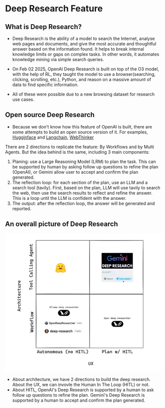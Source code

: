 # Deep Research Feature

## What is Deep Research? 
- Deep Research is the ability of a model to search the Internet, analyse web pages and documents, and give the most accurate and thoughtful answer based on the information found. It helps to break internal knowledge limits or gaps on complex tasks. In other words, it automates knowledge mining via simple search queries. 

- On Feb 02 2025, OpenAI Deep Research is built on top of the O3 model, with the help of RL, they taught the model to use a browser(searching, clicking, scrolling, etc.), Python, and reason on a massive amount of data to find specific information.

- All of these were possible due to a new browsing dataset for research use cases.

## Open source Deep Research 
- Because we don't know how this feature of OpenAI is built, there are some attempts to build an open source version of it. For examples, [Hugginface](https://huggingface.co/blog/open-deep-research) and [Langchain](https://github.com/langchain-ai/open_deep_research/tree/main?tab=readme-ov-file), [WebThinker](https://github.com/RUC-NLPIR/WebThinker)

There are 2 directions to replicate the feature: By Workflows and by Multi Agents. But the idea behind is the same, including 3 main components: 
1. Planing: use a Large Reasoning Model (LRM) to plan the task. This can be supported by human by asking follow up questions to refine the plan (OpenAI), or Gemini allow user to accept and confirm the plan generated.
2. The reflection loop: for each section of the plan, use an LLM and a search tool (tavily). First, based on the plan, LLM will use tavily to search the web, then use the search results to reflect and refine the answer. This is a loop until the LLM is confident with the answer.
3. The output: after the reflection loop, the answer will be generated and reported.

## An overall picture of Deep Research
![Comparison between OpenAI's Deep Research and Open Source version](docs/img/opensource-deepresearch.jpeg)

- About architecture, we have 2 directions to build the deep research. About the UX, we can invovle the Human In The Loop (HITL) or not.
- About HITL, OpenAI's Deep Research is supported by a human to ask follow up questions to refine the plan. Gemini's Deep Research is supported by a human to accept and confirm the plan generated.